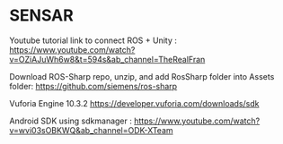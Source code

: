 # SENSAR

Youtube tutorial link to connect ROS + Unity : https://www.youtube.com/watch?v=OZiAJuWh6w8&t=594s&ab_channel=TheRealFran

Download ROS-Sharp repo, unzip, and add RosSharp folder into Assets folder: https://github.com/siemens/ros-sharp 

Vuforia Engine 10.3.2 https://developer.vuforia.com/downloads/sdk 

Android SDK using sdkmanager : https://www.youtube.com/watch?v=wvi03sOBKWQ&ab_channel=ODK-XTeam 